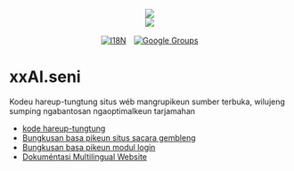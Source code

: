 <p align="center"><a href="https://xxai.art"><img src="https://cdn.jsdelivr.net/gh/xxai-art/doc/logo.svg"/></a><br/><a href="https://xxai.art"><img src="https://cdn.jsdelivr.net/gh/xxai-art/doc/xxai.svg"/></a></p><p align="center"><a href="https://github.com/xxai-art/doc#readme"><img alt="I18N" src="https://cdn.jsdelivr.net/gh/wactax/img/t.svg"/></a>　<a href="https://groups.google.com/u/0/g/xxai-art"><img alt="Google Groups" src="https://cdn.jsdelivr.net/gh/wactax/img/g-groups.svg"/></a></p>

# xxAI.seni

Kodeu hareup-tungtung situs wéb mangrupikeun sumber terbuka, wilujeng sumping ngabantosan ngaoptimalkeun tarjamahan

* [kode hareup-tungtung](https://github.com/xxai-art/web)
* [Bungkusan basa pikeun situs sacara gembleng](https://github.com/xxai-art/web/tree/main/i18n)
* [Bungkusan basa pikeun modul login](https://github.com/wacpkg/user/tree/main/ui.i18n)
* [Dokuméntasi Multilingual Website](https://github.com/xxai-doc)
